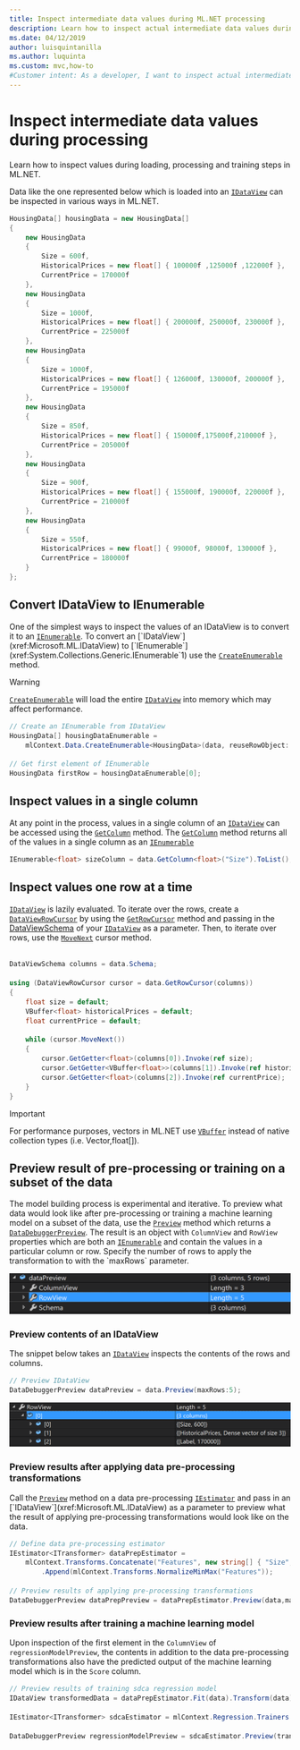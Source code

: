 ```yaml
---
title: Inspect intermediate data values during ML.NET processing
description: Learn how to inspect actual intermediate data values during ML.NET machine learning pipeline processing
ms.date: 04/12/2019
author: luisquintanilla
ms.author: luquinta
ms.custom: mvc,how-to
#Customer intent: As a developer, I want to inspect actual intermediate data values during ML.NET machine learning pipeline processing so that I can make sure that I'm getting the results I expect.
---
```


# Inspect intermediate data values during processing

Learn how to inspect values during loading, processing and training steps in ML.NET.

Data like the one represented below which is loaded into an [`IDataView`](xref:Microsoft.ML.IDataView) can be inspected in various ways in ML.NET.
 
```csharp
HousingData[] housingData = new HousingData[]
{
    new HousingData
    {
        Size = 600f,
        HistoricalPrices = new float[] { 100000f ,125000f ,122000f },
        CurrentPrice = 170000f
    },
    new HousingData
    {
        Size = 1000f,
        HistoricalPrices = new float[] { 200000f, 250000f, 230000f },
        CurrentPrice = 225000f
    },
    new HousingData
    {
        Size = 1000f,
        HistoricalPrices = new float[] { 126000f, 130000f, 200000f },
        CurrentPrice = 195000f
    },
    new HousingData
    {
        Size = 850f,
        HistoricalPrices = new float[] { 150000f,175000f,210000f },
        CurrentPrice = 205000f
    },
    new HousingData
    {
        Size = 900f,
        HistoricalPrices = new float[] { 155000f, 190000f, 220000f },
        CurrentPrice = 210000f
    },
    new HousingData
    {
        Size = 550f,
        HistoricalPrices = new float[] { 99000f, 98000f, 130000f },
        CurrentPrice = 180000f
    }
};
```

## Convert IDataView to IEnumerable

One of the simplest ways to inspect the values of an IDataView is to convert it to an [`IEnumerable`](xref:System.Collections.Generic.IEnumerable`1). To convert an [`IDataView`](xref:Microsoft.ML.IDataView) to [`IEnumerable`](xref:System.Collections.Generic.IEnumerable`1) use the [`CreateEnumerable`](xref:Microsoft.ML.DataOperationsCatalog.CreateEnumerable*) method.

> [!WARNING]
> [`CreateEnumerable`](xref:Microsoft.ML.DataOperationsCatalog.CreateEnumerable*) will load the entire [`IDataView`](xref:Microsoft.ML.IDataView) into memory which may affect performance.

```csharp
// Create an IEnumerable from IDataView
HousingData[] housingDataEnumerable =
    mlContext.Data.CreateEnumerable<HousingData>(data, reuseRowObject: false).ToArray();

// Get first element of IEnumerable
HousingData firstRow = housingDataEnumerable[0];
```

## Inspect values in a single column

At any point in the process, values in a single column of an [`IDataView`](xref:Microsoft.ML.IDataView) can be accessed using the [`GetColumn`](xref:Microsoft.ML.Data.ColumnCursorExtensions.GetColumn*) method. The [`GetColumn`](xref:Microsoft.ML.Data.ColumnCursorExtensions.GetColumn*) method returns all of the values in a single column as an [`IEnumerable`](xref:System.Collections.Generic.IEnumerable`1)

```csharp
IEnumerable<float> sizeColumn = data.GetColumn<float>("Size").ToList();
```

## Inspect values one row at a time

[`IDataView`](xref:Microsoft.ML.IDataView) is lazily evaluated. To iterate over the rows, create a [`DataViewRowCursor`](xref:Microsoft.ML.DataViewRowCursor) by using the [`GetRowCursor`](xref:Microsoft.ML.IDataView.GetRowCursor*) method and passing in the [DataViewSchema](xref:Microsoft.ML.DataViewSchema) of your [`IDataView`](xref:Microsoft.ML.IDataView) as a parameter. Then, to iterate over rows, use the [`MoveNext`](xref:Microsoft.ML.DataViewRowCursor.MoveNext*) cursor method. 

```csharp

DataViewSchema columns = data.Schema;

using (DataViewRowCursor cursor = data.GetRowCursor(columns))
{
    float size = default;
    VBuffer<float> historicalPrices = default;
    float currentPrice = default;

    while (cursor.MoveNext())
    {
        cursor.GetGetter<float>(columns[0]).Invoke(ref size);
        cursor.GetGetter<VBuffer<float>>(columns[1]).Invoke(ref historicalPrices);
        cursor.GetGetter<float>(columns[2]).Invoke(ref currentPrice);
    }
}
```

> [!IMPORTANT]
> For performance purposes, vectors in ML.NET use [`VBuffer`](xref:Microsoft.ML.Data.VBuffer`1) instead of native collection types (i.e. Vector,float[]). 

## Preview result of pre-processing or training on a subset of the data

The model building process is experimental and iterative. To preview what data would look like after pre-processing or training a machine learning model on a subset of the data, use the [`Preview`](xref:Microsoft.ML.DebuggerExtensions.Preview*) method which returns a [`DataDebuggerPreview`](xref:Microsoft.ML.Data.DataDebuggerPreview). The result is an object with `ColumnView` and `RowView` properties which are both an [`IEnumerable`](xref:System.Collections.Generic.IEnumerable`1) and contain the values in a particular column or row. Specify the number of rows to apply the transformation to with the `maxRows` parameter.

![Data Debugger Preview Object](./media/inspect-intermediate-data-ml-net/data-debugger-preview-01.png)

### Preview contents of an IDataView

The snippet below takes an [`IDataView`](xref:Microsoft.ML.IDataView) inspects the contents of the rows and columns.

```csharp
// Preview IDataView
DataDebuggerPreview dataPreview = data.Preview(maxRows:5);
```

![Data Debugger Preview Row View](./media/inspect-intermediate-data-ml-net/data-debugger-preview-02.png)

### Preview results after applying data pre-processing transformations

Call the [`Preview`](xref:Microsoft.ML.DebuggerExtensions.Preview*) method on a data pre-processing [`IEstimator`](xref:Microsoft.ML.IEstimator`1) and pass in an [`IDataView`](xref:Microsoft.ML.IDataView) as a parameter to preview what the result of applying pre-processing transformations would look like on the data.

```csharp
// Define data pre-processing estimator
IEstimator<ITransformer> dataPrepEstimator = 
    mlContext.Transforms.Concatenate("Features", new string[] { "Size", "HistoricalPrices" })
        .Append(mlContext.Transforms.NormalizeMinMax("Features"));

// Preview results of applying pre-processing transformations
DataDebuggerPreview dataPrepPreview = dataPrepEstimator.Preview(data,maxRows:5);
```

### Preview results after training a machine learning model

Upon inspection of the first element in the `ColumnView` of `regressionModelPreview`, the contents in addition to the data pre-processing transformations also have the predicted output of the machine learning model which is in the `Score` column. 
 
```csharp
// Preview results of training sdca regression model
IDataView transformedData = dataPrepEstimator.Fit(data).Transform(data);

IEstimator<ITransformer> sdcaEstimator = mlContext.Regression.Trainers.Sdca();

DataDebuggerPreview regressionModelPreview = sdcaEstimator.Preview(transformedData,maxRows:5);
```
